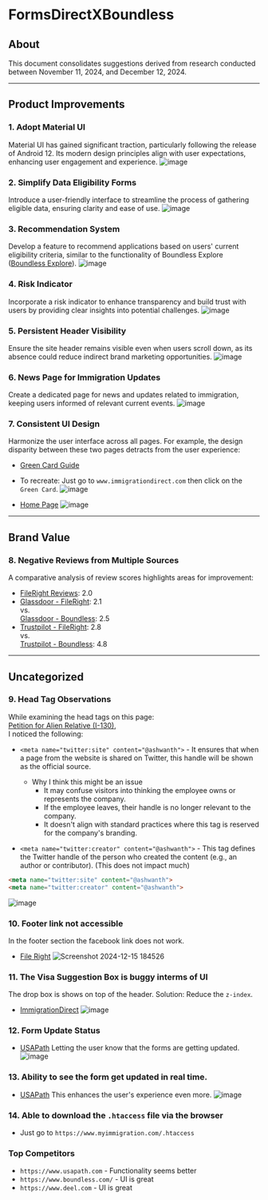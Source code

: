 # FormsDirectXBoundless

## About
This document consolidates suggestions derived from research conducted between November 11, 2024, and December 12, 2024.

---

## Product Improvements

### 1. Adopt Material UI
Material UI has gained significant traction, particularly following the release of Android 12. Its modern design principles align with user expectations, enhancing user engagement and experience.
![image](https://github.com/user-attachments/assets/f6534e51-10f6-4432-9feb-cf053a051a5c)

### 2. Simplify Data Eligibility Forms
Introduce a user-friendly interface to streamline the process of gathering eligible data, ensuring clarity and ease of use.
![image](https://github.com/user-attachments/assets/d5f063cf-ac58-40b8-b6cd-42b538ba4717)

### 3. Recommendation System
Develop a feature to recommend applications based on users' current eligibility criteria, similar to the functionality of Boundless Explore ([Boundless Explore](https://explore.boundless.com/)).
![image](https://github.com/user-attachments/assets/349974df-eb53-4b53-88f9-bf20de4a4db7)

### 4. Risk Indicator
Incorporate a risk indicator to enhance transparency and build trust with users by providing clear insights into potential challenges.
![image](https://github.com/user-attachments/assets/8faa24b8-245c-4412-9b6e-e4b694cae709)

### 5. Persistent Header Visibility
Ensure the site header remains visible even when users scroll down, as its absence could reduce indirect brand marketing opportunities.
![image](https://github.com/user-attachments/assets/301cd668-e225-43d0-a3cf-99c27855c422)

### 6. News Page for Immigration Updates
Create a dedicated page for news and updates related to immigration, keeping users informed of relevant current events.
![image](https://github.com/user-attachments/assets/9b300ca7-439a-4a0d-b2fc-0863ff657789)

### 7. Consistent UI Design
Harmonize the user interface across all pages. For example, the design disparity between these two pages detracts from the user experience:
- [Green Card Guide](https://www.immigrationdirect.com/green-card-guide/)
* To recreate: Just go to `www.immigrationdirect.com` then click on the `Green Card`.
![image](https://github.com/user-attachments/assets/b38ab5b6-b2c9-4c8a-8c7e-40f481265f43)
- [Home Page](https://www.immigrationdirect.com/)
![image](https://github.com/user-attachments/assets/836b7a10-b20a-4eec-bfa9-8b2711f926c5)

---

## Brand Value

### 8. Negative Reviews from Multiple Sources
A comparative analysis of review scores highlights areas for improvement:
- [FileRight Reviews](https://www.reviews.io/company-reviews/store/fileright-com): 2.0
- [Glassdoor - FileRight](https://www.glassdoor.co.in/Reviews/FileRight-Reviews-E1091389.htm): 2.1  
  vs.  
  [Glassdoor - Boundless](https://www.glassdoor.co.in/Overview/Working-at-Boundless-Immigration-EI_IE2018938.11,32.htm): 2.5
- [Trustpilot - FileRight](https://www.trustpilot.com/review/www.fileright.com): 2.8  
  vs.  
  [Trustpilot - Boundless](https://www.trustpilot.com/review/boundless.com): 4.8

---

## Uncategorized

### 9. Head Tag Observations
While examining the head tags on this page:  
[Petition for Alien Relative (I-130)](https://www.immigrationdirect.com/petition-for-alien-relative-i130-preparation-service/),  
I noticed the following:
* `<meta name="twitter:site" content="@ashwanth">` - It ensures that when a page from the website is shared on Twitter, this handle will be shown as the official source.
    * Why I think this might be an issue
      * It may confuse visitors into thinking the employee owns or represents the company.
      * If the employee leaves, their handle is no longer relevant to the company.
      * It doesn't align with standard practices where this tag is reserved for the company's branding.
  
* `<meta name="twitter:creator" content="@ashwanth">` - This tag defines the Twitter handle of the person who created the content (e.g., an author or contributor). (This does not impact much)
```html
<meta name="twitter:site" content="@ashwanth">
<meta name="twitter:creator" content="@ashwanth">
```

![image](https://github.com/user-attachments/assets/e69bc1a4-1b90-436e-8c70-e08159cc771a)

### 10. Footer link not accessible
In the footer section the facebook link does not work.
- [File Right](https://www.fileright.com/)
![Screenshot 2024-12-15 184526](https://github.com/user-attachments/assets/1a79c79c-e72d-41b4-89c5-96cd9f229084)

### 11. The Visa Suggestion Box is buggy interms of UI
The drop box is shows on top of the header.
Solution: Reduce the `z-index`.
- [ImmigrationDirect](https://www.immigrationdirect.com/)
![image](https://github.com/user-attachments/assets/ce0a8a41-a3fa-4c84-acd9-3cf9482d30ea)

### 12. Form Update Status
- [USAPath](https://www.usapath.com)
Letting the user know that the forms are getting updated.
![image](https://github.com/user-attachments/assets/d1c158a9-ca98-4c99-b976-c128dc7f752f)

### 13. Ability to see the form get updated in real time.
- [USAPath](https://www.usapath.com)
This enhances the user's experience even more.
![image](https://github.com/user-attachments/assets/9a9315d3-2c71-47b3-ba36-8a1ea86e068e)

### 14. Able to download the `.htaccess` file via the browser
- Just go to `https://www.myimmigration.com/.htaccess`

### Top Competitors
* `https://www.usapath.com` - Functionality seems better 
* `https://www.boundless.com/` - UI is great
* `https://www.deel.com` - UI is great
